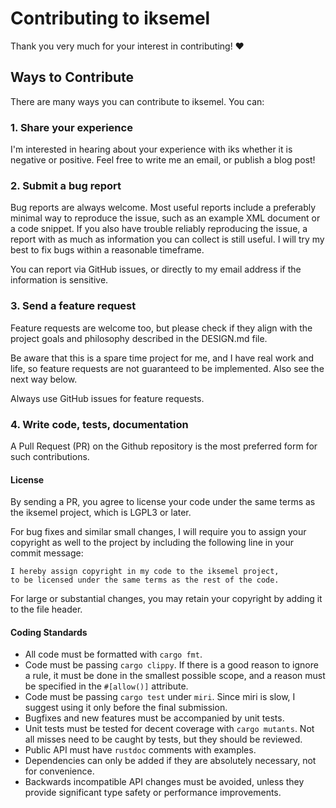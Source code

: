 # Contributing to iksemel

Thank you very much for your interest in contributing! :heart:

## Ways to Contribute

There are many ways you can contribute to iksemel. You can:

### 1. Share your experience

I'm interested in hearing about your experience with iks whether
it is negative or positive. Feel free to write me an email, or
publish a blog post!

### 2. Submit a bug report

Bug reports are always welcome. Most useful reports include a
preferably minimal way to reproduce the issue, such as an example
XML document or a code snippet. If you also have trouble reliably
reproducing the issue, a report with as much as information you
can collect is still useful. I will try my best to fix bugs
within a reasonable timeframe.

You can report via GitHub issues, or directly to my email address
if the information is sensitive.

### 3. Send a feature request

Feature requests are welcome too, but please check if they align
with the project goals and philosophy described in the DESIGN.md
file.

Be aware that this is a spare time project for me, and I have
real work and life, so feature requests are not guaranteed to be
implemented. Also see the next way below.

Always use GitHub issues for feature requests.

### 4. Write code, tests, documentation

A Pull Request (PR) on the Github repository is the most preferred
form for such contributions.

#### License

By sending a PR, you agree to license your code under the same
terms as the iksemel project, which is LGPL3 or later.

For bug fixes and similar small changes, I will require you to
assign your copyright as well to the project by including the
following line in your commit message:

```
I hereby assign copyright in my code to the iksemel project,
to be licensed under the same terms as the rest of the code.
```

For large or substantial changes, you may retain your copyright
by adding it to the file header.

#### Coding Standards

* All code must be formatted with `cargo fmt`.
* Code must be passing `cargo clippy`. If there is a good reason to
  ignore a rule, it must be done in the smallest possible scope, and
  a reason must be specified in the `#[allow()]` attribute.
* Code must be passing `cargo test` under `miri`. Since miri is
  slow, I suggest using it only before the final submission.
* Bugfixes and new features must be accompanied by unit tests.
* Unit tests must be tested for decent coverage with `cargo mutants`.
  Not all misses need to be caught by tests, but they should be
  reviewed.
* Public API must have `rustdoc` comments with examples.
* Dependencies can only be added if they are absolutely necessary,
  not for convenience.
* Backwards incompatible API changes must be avoided, unless they
  provide significant type safety or performance improvements.
